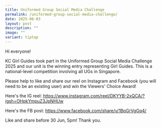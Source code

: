 ```yaml
---
title: Uniformed Group Social Media Challenge
permalink: /uniformed-group-social-media-challenge/
date: 2025-06-03
layout: post
description: ""
image: ""
variant: tiptap
---
```

<p>Hi everyone!&nbsp;</p>
<p>KC Girl Guides took part in the Uniformed Group Social Media Challenge
2025 and our unit is the winning entry representing Girl Guides. This is
a national-level competition involving all UGs in Singapore.&nbsp;</p>
<p>Please help to like and share our reel on Instagram and Facebook (you
will need to be an existing user) and win the Viewers' Choice Award!&nbsp;</p>
<p>Here's the IG reel: <a href="https://www.instagram.com/reel/DKYYB-2xQCA/?igsh=OHpkYmpuZ3JpNHUw" rel="noopener noreferrer nofollow" target="_blank">https://www.instagram.com/reel/DKYYB-2xQCA/?igsh=OHpkYmpuZ3JpNHUw</a>&nbsp;</p>
<p>Here's the FB post: <a href="https://www.instagram.com/reel/DKYYB-2xQCA/?igsh=OHpkYmpuZ3JpNHUw" rel="noopener noreferrer nofollow" target="_blank">https://www.facebook.com/share/v/1BpGrVgGq4/</a>
</p>
<p>Like and share before 30 Jun, 5pm! Thank you.&nbsp;</p>
<p>
<br>
</p>
